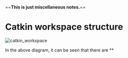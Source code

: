 

==**This is just miscellaneous notes.**== 

# Catkin workspace structure 

![catkin_workspace](https://miro.medium.com/v2/resize:fit:1400/format:webp/0*vfNM1mbkhUpvK-nW.png)

In the above diagram, it can be seen that there are **